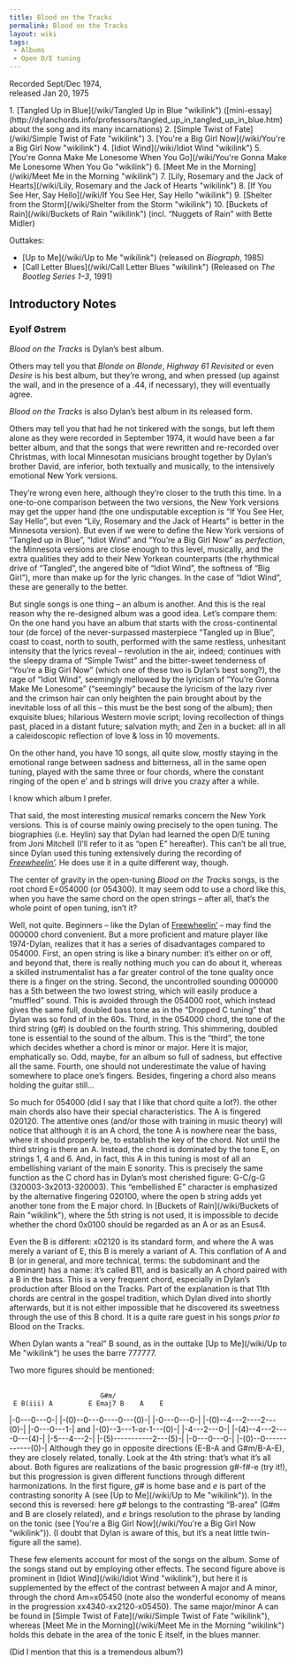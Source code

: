 ```yaml
---
title: Blood on the Tracks
permalink: Blood on the Tracks
layout: wiki
tags:
 - Albums
 - Open D/E tuning
---
```


Recorded Sept/Dec 1974,  
released Jan 20, 1975

<div id="songs">
<center>
<http://www.bobdylan.com/sites/www.bobdylan.com/files/imagecache/thumb_100/bloodonthetracks_0.jpg>

</center>
1.  [Tangled Up in Blue](/wiki/Tangled Up in Blue "wikilink")
    ([mini-essay](http://dylanchords.info/professors/tangled_up_in_tangled_up_in_blue.htm)
    about the song and its many incarnations)
2.  [Simple Twist of Fate](/wiki/Simple Twist of Fate "wikilink")
3.  [You're a Big Girl Now](/wiki/You're a Big Girl Now "wikilink")
4.  [Idiot Wind](/wiki/Idiot Wind "wikilink")
5.  [You're Gonna Make Me Lonesome When You
    Go](/wiki/You're Gonna Make Me Lonesome When You Go "wikilink")
6.  [Meet Me in the Morning](/wiki/Meet Me in the Morning "wikilink")
7.  [Lily, Rosemary and the Jack of
    Hearts](/wiki/Lily, Rosemary and the Jack of Hearts "wikilink")
8.  [If You See Her, Say Hello](/wiki/If You See Her, Say Hello "wikilink")
9.  [Shelter from the Storm](/wiki/Shelter from the Storm "wikilink")
10. [Buckets of Rain](/wiki/Buckets of Rain "wikilink") (incl. “Nuggets of
    Rain” with Bette Midler)

Outtakes:

-   [Up to Me](/wiki/Up to Me "wikilink") (released on <em>Biograph</em>,
    1985)
-   [Call Letter Blues](/wiki/Call Letter Blues "wikilink") (Released on
    <em>The Bootleg Series 1–3</em>, 1991)

</div>
<div id="intro">
<h2>
Introductory Notes

</h2>
<h3>
Eyolf Østrem

</h3>
<em>Blood on the Tracks</em> is Dylan’s best album.

Others may tell you that <em>Blonde on Blonde</em>, <em>Highway 61
Revisited </em>or even <em>Desire </em>is his best album, but they’re
wrong, and when pressed (up against the wall, and in the presence of a
.44, if necessary), they will eventually agree.

<em>Blood on the Tracks</em> is also Dylan’s best album in its released
form.

Others may tell you that had he not tinkered with the songs, but left
them alone as they were recorded in September 1974, it would have been a
far better album, and that the songs that were rewritten and re-recorded
over Christmas, with local Minnesotan musicians brought together by
Dylan’s brother David, are inferior, both textually and musically, to
the intensively emotional New York versions.

They’re wrong even here, although they’re closer to the truth this time.
In a one-to-one comparison between the two versions, the New York
versions may get the upper hand (the one undisputable exception is “If
You See Her, Say Hello”, but even “Lily, Rosemary and the Jack of
Hearts” is better in the Minnesota version). But even if we were to
define the New York versions of “Tangled up in Blue”, “Idiot Wind” and
“You’re a Big Girl Now” as <em>perfection</em>, the Minnesota versions
are close enough to this level, musically, and the extra qualities they
add to their New Yorkean counterparts (the rhythmical drive of
“Tangled”, the angered bite of “Idiot Wind”, the softness of “Big
Girl”), more than make up for the lyric changes. In the case of “Idiot
Wind”, these are generally to the better.

But single songs is one thing – an album is another. And this is the
real reason why the re-designed album was a good idea. Let’s compare
them: On the one hand you have an album that starts with the
cross-continental tour (de force) of the never-surpassed masterpiece
“Tangled up in Blue”, coast to coast, north to south, performed with the
same restless, unhesitant intensity that the lyrics reveal – revolution
in the air, indeed; continues with the sleepy drama of “Simple Twist”
and the bitter-sweet tenderness of “You’re a Big Girl Now” (which one of
these two is Dylan’s best song?), the rage of “Idiot Wind”, seemingly
mellowed by the lyricism of “You’re Gonna Make Me Lonesome” (“seemingly”
because the lyricism of the lazy river and the crimson hair can only
heighten the pain brought about by the inevitable loss of all this –
this must be the best song of the album); then exquisite blues;
hilarious Western movie script; loving recollection of things past,
placed in a distant future; salvation myth; and Zen in a bucket: all in
all a caleidoscopic reflection of love & loss in 10 movements.

On the other hand, you have 10 songs, all quite slow, mostly staying in
the emotional range between sadness and bitterness, all in the same open
tuning, played with the same three or four chords, where the constant
ringing of the open e' and b strings will drive you crazy after a while.

I know which album I prefer.

That said, the most interesting <em>musical </em>remarks concern the New
York versions. This is of course mainly owing precisely to the open
tuning. The biographies (i.e. Heylin) say that Dylan had learned the
open D/E tuning from Joni Mitchell (I’ll refer to it as “open E”
hereafter). This can’t be all true, since Dylan used this tuning
extensively during the recording of
<em>[Freewheelin’](/wiki/Freewheelin’ "wikilink"). </em>He does use it in a
quite different way, though.

The center of gravity in the open-tuning <em>Blood on the Tracks
</em>songs, is the root chord E=054000 (or 054300). It may seem odd to
use a chord like this, when you have the same chord on the open strings
– after all, that’s the whole point of open tuning, isn’t it?

Well, not quite. Beginners – like the Dylan of
[Freewheelin’](/wiki/Freewheelin’ "wikilink") – may find the 000000 chord
convenient. But a more proficient and mature player like 1974-Dylan,
realizes that it has a series of disadvantages compared to 054000.
First, an open string is like a binary number: it’s either on or off,
and beyond that, there is really nothing much you can do about it,
whereas a skilled instrumentalist has a far greater control of the tone
quality once there is a finger on the string. Second, the uncontrolled
sounding 000000 has a 5th between the two lowest string, which will
easily produce a “muffled” sound. This is avoided through the 054000
root, which instead gives the same full, doubled bass tone as in the
“Dropped C tuning” that Dylan was so fond of in the 60s. Third, in the
054000 chord, the tone of the third string (g\#) is doubled on the
fourth string. This shimmering, doubled tone is essential to the sound
of the album. This is the “third”, the tone which decides whether a
chord is minor or major. Here it is major, emphatically so. Odd, maybe,
for an album so full of sadness, but effective all the same. Fourth, one
should not underestimate the value of having somewhere to place one’s
fingers. Besides, fingering a chord also means holding the guitar still…

So much for 054000 (did I say that I like that chord quite a lot?). the
other main chords also have their special characteristics. The A is
fingered 020120. The attentive ones (and/or those with training in music
theory) will notice that although it is an A chord, the tone A is
nowhere near the bass, where it should properly be, to establish the key
of the chord. Not until the third string is there an A. Instead, the
chord is dominated by the tone E, on strings 1, 4 and 6. And, in fact,
this A in this tuning is most of all an embellishing variant of the main
E sonority. This is precisely the same function as the C chord has in
Dylan’s most cherished figure: G-C/g-G (320003-3x2013-320003). This
“embellished E” character is emphasized by the alternative fingering
020100, where the open b string adds yet another tone from the E major
chord. In [Buckets of Rain](/wiki/Buckets of Rain "wikilink"), where the 5th
string is not used, it is impossible to decide whether the chord 0x0100
should be regarded as an A or as an Esus4.

Even the B is different: x02120 is its standard form, and where the A
was merely a variant of E, this B is merely a variant of A. This
conflation of A and B (or in general, and more technical, terms: the
subdominant and the dominant) has a name: it’s called B11, and is
basically an A chord paired with a B in the bass. This is a very
frequent chord, especially in Dylan’s production after Blood on the
Tracks. Part of the explanation is that 11th chords are central in the
gospel tradition, which Dylan dived into shortly afterwards, but it is
not either impossible that he discovered its sweetness through the use
of this B chord. It is a quite rare guest in his songs <em>prior to
</em>Blood on the Tracks.

When Dylan wants a “real” B sound, as in the outtake [Up to
Me](/wiki/Up to Me "wikilink") he uses the barre 777777.

Two more figures should be mentioned:

`   `<tab>  
`                       G#m/`  
` E B(iii) A         E Emaj7 B    A    E`

|-0---0---0-| |-(0)--0---0----0---(0)-| |-0---0---0-|
|-(0)--4---2----2---(0)-| |-0---0---1-| and |-(0)--3---1-or-1---(0)-|
|-4---2---0-| |-(4)--4---2----0---(4)-| |-5---4---2-|
|-(5)-----------2---(5)-| |-0---0---0-| |-(0)--0------------(0)-|</tab>
Although they go in opposite directions (E-B-A and G\#m/B-A-E), they are
closely related, tonally. Look at the 4th string: that’s what it’s all
about. Both figures are realizations of the basic progression g\#-f\#-e
(try it!), but this progression is given different functions through
different harmonizations. In the first figure, <em>g\# </em>is home base
and <em>e </em>is part of the contrasting sonority A (see [Up to
Me](/wiki/Up to Me "wikilink")). In the second this is reversed: here
<em>g\#</em> belongs to the contrasting “B-area” (G\#m and B are closely
related), and <em>e</em> brings resolution to the phrase by landing on
the tonic (see [You're a Big Girl
Now](/wiki/You're a Big Girl Now "wikilink")). (I doubt that Dylan is aware of
this, but it’s a neat little twin-figure all the same).

These few elements account for most of the songs on the album. Some of
the songs stand out by employing other effects. The second figure above
is prominent in [Idiot Wind](/wiki/Idiot Wind "wikilink"), but here it is
supplemented by the effect of the contrast between A major and A minor,
through the chord Am=x05450 (note also the wonderful economy of means in
the progression xx4340-xx2120-x05450). The same major/minor A can be
found in [Simple Twist of Fate](/wiki/Simple Twist of Fate "wikilink"),
whereas [Meet Me in the Morning](/wiki/Meet Me in the Morning "wikilink")
holds this debate in the area of the tonic E itself, in the blues
manner.

(Did I mention that this is a tremendous album?)

</div>


